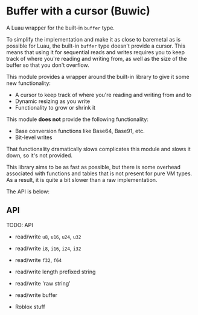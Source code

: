 # Buffer with a cursor (Buwic)

A Luau wrapper for the built-in `buffer` type.

To simplify the implementation and make it as close to baremetal as is possible for Luau, the built-in `buffer` type doesn't provide a cursor. This means that using it for sequential reads and writes requires you to keep track of where you're reading and writing from, as well as the size of the buffer so that you don't overflow.

This module provides a wrapper around the built-in library to give it some new functionality:

- A cursor to keep track of where you're reading and writing from and to
- Dynamic resizing as you write
- Functionality to grow or shrink it

This module **does not** provide the following functionality:

- Base conversion functions like Base64, Base91, etc.
- Bit-level writes

That functionality dramatically slows complicates this module and slows it down, so it's not provided.

This library aims to be as fast as possible, but there is some overhead associated with functions and tables that is not present for pure VM types. As a result, it is quite a bit slower than a raw implementation.

The API is below:

## API

TODO: API

- read/write `u8`, `u16`, `u24`, `u32`
- read/write `i8`, `i16`, `i24`, `i32`
- read/write `f32`, `f64`

- read/write length prefixed string
- read/write 'raw string'
- read/write buffer

- Roblox stuff